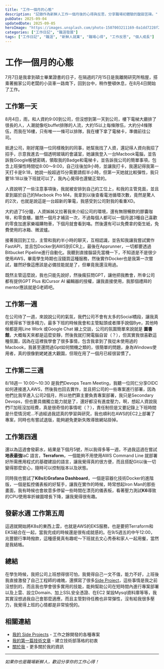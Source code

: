 ```yaml
---
title: "工作一個月的心態"
description: "記錄作為新鮮人工作一個月後的心得與反思，分享職場初體驗的酸甜苦辣。"
pubDate: 2025-09-04
updatedDate: 2025-09-05
heroImage: "https://images.unsplash.com/photo-1507003211169-0a1dd7228f2d?w=800&h=400&fit=crop"
categories: ["工作日記", "職涯發展"]
tags: ["工作日記", "職涯", "新鮮人就業", "職場心得", "工作反思", "個人成長"]
---
```


# 工作一個月的心態

7月7日是我拿到碩士畢業證書的日子，在隔週的7月15日是我離開研究所租屋，搭乘著搬家公司老闆的小貨車一路南下，回到台中，稍作整頓休息，在8月4日開始了工作。

## 工作第一天
8月4日，雨，和人資約9:00到公司，但沒想到第一天到公司，樓下電梯大廳排了很長的人，人潮就像吃buffet排隊的人流，大約15以上每條隊伍，大約分4條隊伍，而我在16樓，只有唯一一條可以排隊，我在樓下拿了電梯卡，準備前往公司。

抵達公司，剛好尾隨一位同樣晚到的同事，她幫我找了人資，還記得人資向我招了招手，示意我進去一個透明玻璃的會議室，她讓我登入一台Macbook電腦，並告訴我Google帳號密碼，領取我的Badge和電梯卡，並告訴我公司的簡單事項，包含上班彈性時間從8:00～9:00，自己往後加9小時，並讓我打卡，我還記得我第一天打卡是9:18，她說一般超過15分需要請假半小時，但第一天她就比較彈性，我只要18:18以後下班就可以了，我內心覺得也還蠻正常的。

人資說明了一些注意事項後，我就被安排到自己的工位上，和我的主管見面，並且拿到屬於自己的Macbook Pro M4，我拿到以後查看電池循環次數，竟然是驚人的2次，也就是說這是一台超新的筆電，我感受到公司對我的看重XD。

大約過了5分鐘，人資姊姊又拉著我來介紹公司的環境，還有無限暢飲的膠囊咖啡，和零食櫃，雖然一個月才補貨一次，不過每個人都可以一個月選3種自己喜歡的零食加進家樂福購物車，下個月就會看到咯。然後還有可以免費拿的衛生紙，免費使用的冰箱、微波爐。

接著我回到工位，主管和我約半小時的聊天，互相認識，並告知我讓我嘗試實作FastAPI，並且包Docker到AWS到ECR上，最後在Apprunner，一切都要透過Bitbucket Pipeline進行自動化。我聽到直接腦袋先當機一下，不知道是不是很少使用AWS，畢竟學生時期也沒錢買這種服務，然後實作Docker也是我第一次嘗試，雖然好像這應該是必備技能就是了，但畢竟我還沒用過。

既然主管這麼說，我也只能先說好，然後瘋狂問GPT，讓他把我教會，所幸公司都有提供GPT Plus 和Cursor AI 編輯器的授權，讓我直接使用，我那個禮拜的mentor應該就是G老師吧。


## 工作第一週

在公司待了一週，來說說公司的氣氛，我們公司不會有太多的Social橋段，讓我真的覺得省下很多精力，最多下班的時候我會和主管點頭或者揮手說個Bye，其他時候都是用Line Work 或Google Chat 線上交談，公司的氛圍簡單來說就是 **圖書館**，大概每天來都是這麼安靜，然後我就打開電腦自習（？），但其實我很喜歡這種氛圍，因為在這裡我學會了很多事情，包含我拿到了我從未使用過的Macbook，我甚至還問過Gpt如何關機之類的，很簡單的問題，身為Windows使用者，真的很像劉姥姥進大觀園，但現在用了一個月已經很習慣了。

## 工作第二三週

8/18週一 10:00～10:30 是我們Devops Team Meeting，我聽一位同仁分享OIDC如何連接進入AWS，然後我也回去實作，並且把公司的一些專案進行部署，因為他們比我早進入公司2個月，所以他們算主要負責專案部署，我只是Secondary Devops，但也要具備獨立能力就是了，還好都沒有進度壓力，啊，想起人資說我們IT加班沒加班費，真是很奇怪的事情呢（？），責任制但是又要記錄上下班時間是什麼情況呢...不過經過我認真的學習與研究，我也順利在AWS的EC2上部署了專案，同時也有嘗試退版，能夠避免更新失敗導致網站掛掉。

## 工作第四週

還以為這週會發薪水，結果是下個月5號，所以我得多等一週，不過我這週在嘗試**地表最強**IaC 語言，**Terraform**，一個能夠不用使用AWS Command Line 就部署好所需應用程式的基礎建設的語言，讓我覺得真的很方便，而且搭配Git以後一切變得那麼安心，隨時可以控制版本以及狀態。

同時我也嘗試了**K8s**和**Grafana Dashboard**，一個是容器化技術Docker的進階版，一個是監控儀表板的好幫手，讓我在實作的時候，時常想起Iron Man的那些畫面，我有時候也會故意多停留一些時間在漂亮的儀表板，看著壓力測試**K6**導致的CPU使用率折線圖增長下降，讓我覺得很有趣。

## 發薪水週 工作第五周

這週就開始將K8s的東西上雲，也就是AWS的EKS服務，也是要把Terraform和EKS結合在一起，當我完成的時候還是很有成就感的。在9/5週五的中午12:00，兆豐銀行準時撥款，這種感覺真有趣呢～下班就去文心秀泰和家人一起用餐，當然是我結帳。

## 總結

在學生時候，我把公司上班想得很可怕，我覺得自己一文不值，能力不好，上班後我直接激發了自己工程師的魂魄，還撰寫了很多[Side Project](https://xsong.us/projects)，這些事情是我之前沒想到的，而且我也學會很多實用的技能，能夠幫助公司在短時間內進行專案部署以及上雲、設立Domain、加上SSL安全憑證、在EC2 架設Mysql資料庫等等，我其實沒想過我自己會那麼適應，而且主管對待任務也非常彈性，沒有給我很多壓力，我覺得上班的心情都是非常愉悅的。

## 相關連結

- [我的 Side Projects](https://xsong.us/projects) - 工作之餘開發的各種專案
- [我的第一篇技術文章](/blog/my-first-article) - 建立技術部落格的初衷
- [關於我](https://xsong.us/about) - 更多關於我的資訊

---

*如果你也是職場新鮮人，歡迎分享你的工作心得！*

